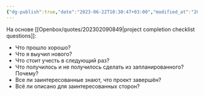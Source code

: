 ```yaml
---
{"dg-publish":true,"date":"2023-06-22T10:30:47+03:00","modified_at":"2023-06-22T10:34:40+03:00","dg-path":"/вопросы по завершению проекта.md","permalink":"/voprosy-po-zaversheniyu-proekta/","dgPassFrontmatter":true}
---
```



На основе [[Openbox/quotes/202302090849|project completion checklist questions]]:
- Что прошло хорошо?
- Что я выучил нового?
- Что стоит учесть в следующий раз?
- Что получилось и не получилось сделать из запланированного? Почему?
- Все ли заинтересованные знают, что проект завершён?
- Всё ли описано для заинтересованных сторон?
